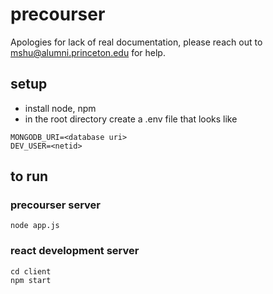 # precourser

Apologies for lack of real documentation, please reach out to mshu@alumni.princeton.edu for help.

## setup

- install node, npm
- in the root directory create a .env file that looks like
```
MONGODB_URI=<database uri>
DEV_USER=<netid>
```

## to run

### precourser server
```
node app.js
```

### react development server
```
cd client
npm start
```
